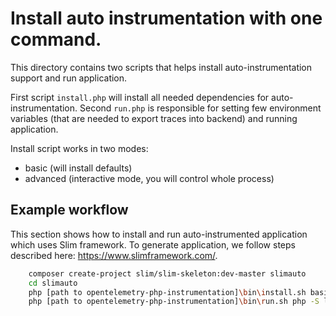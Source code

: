 # Install auto instrumentation with one command.

This directory contains two scripts that helps install auto-instrumentation support and run application.

First script `install.php` will install all needed dependencies for auto-instrumentation. Second `run.php` is responsible for setting few environment variables (that are needed to export traces into backend) and running application.

Install script works in two modes:

- basic (will install defaults)
- advanced (interactive mode, you will control whole process)

## Example workflow

This section shows how to install and run auto-instrumented application which uses Slim framework.
To generate application, we follow steps described here: https://www.slimframework.com/.

```bash
    composer create-project slim/slim-skeleton:dev-master slimauto
    cd slimauto
    php [path to opentelemetry-php-instrumentation]\bin\install.sh basic
    php [path to opentelemetry-php-instrumentation]\bin\run.sh php -S localhost:8080 -t public public/index.php
```
